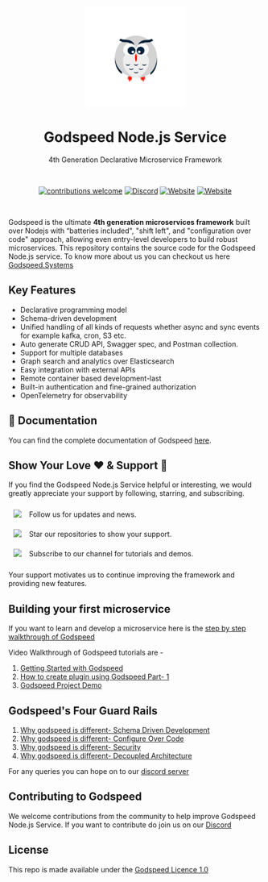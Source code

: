 <div align="center">
    <a href="https://github.com/godspeedsystems/">
        <img width="200" height="200" src="https://github.com/godspeedsystems/godspeed-cli/blob/main/logo.png">
    </a>
    <h1 align="center">Godspeed Node.js Service</h1>
<p align="center">
  4th Generation Declarative Microservice Framework
</p>
<br>

  <p>

[![contributions welcome](https://badgen.net/static/follow/youtube/red)](https://www.youtube.com/@godspeed.systems/videos)
[![Discord](https://img.shields.io/badge/chat-discord-brightgreen.svg?logo=discord&style=flat)](https://discord.com/invite/MKjv3KdD7X)
[![Website](https://img.shields.io/website?url=https%3A%2F%2Fgodspeed.systems%2F)](https://godspeed.systems/)
[![Website](https://badgen.net/static/follow/linkedin/blue)](https://www.linkedin.com/company/godspeed-systems/)

  </p>
  <br />
</div>

Godspeed is the ultimate **4th generation microservices framework** built over Nodejs with “batteries included", "shift left", and "configuration over code" approach, allowing even entry-level developers to build robust microservices. This repository contains the source code for the Godspeed Node.js service. To know more about us you can checkout us here [Godspeed.Systems](https://godspeed.systems)

## Key Features

- Declarative programming model
- Schema-driven development
- Unified handling of all kinds of requests whether async and sync events for example kafka, cron, S3 etc.
- Auto generate CRUD API, Swagger spec, and Postman collection.
- Support for multiple databases
- Graph search and analytics over Elasticsearch
- Easy integration with external APIs
- Remote container based development-last
- Built-in authentication and fine-grained authorization
- OpenTelemetry for observability

## 📖 Documentation <a name="Documentation"></a>

You can find the complete documentation of Godspeed [here](https://godspeed.systems/docs/microservices-framework/getting-started/overview).

## Show Your Love ❤️ & Support 🙏

If you find the Godspeed Node.js Service helpful or interesting, we would greatly appreciate your support by following, starring, and subscribing.

<div style="display: flex; align-items: center;">
    <a style="margin: 10px;" href="https://www.linkedin.com/company/godspeed-systems/"><img src="https://badgen.net/static/follow/linkedin/blue"></a>
    <span style="margin-left: 5px;">Follow us for updates and news.</span>
</div>
<div style="display: flex; align-items: center;">
    <a style="margin: 10px;" href="https://github.com/godspeedsystems/gs-node-service/"><img src="https://badgen.net/static/follow/github/Priority-green"></a>
    <span style="margin-left: 5px;">Star our repositories to show your support.</span>
</div>
<div style="display: flex; align-items: center;">
    <a style="margin: 10px;" href="https://www.youtube.com/@godspeed.systems/videos"><img src="https://badgen.net/static/follow/youtube/red"></a>
    <span style="margin-left: 5px;">Subscribe to our channel for tutorials and demos.</span>
</div>

Your support motivates us to continue improving the framework and providing new features.

## Building your first microservice

If you want to learn and develop a microservice here is the [step by step walkthrough of Godspeed](https://docs.godspeed.systems/microservices-framework/getting-started/overview)

Video Walkthrough of Godspeed tutorials are -

1. [Getting Started with Godspeed](https://youtu.be/f1jlvaM7Sbo?si=xT3nd2RQckIzOMO4)
2. [How to create plugin using Godspeed Part- 1](https://youtu.be/owQEuBO8_lk?si=WF_vIF8smdlExD9W)
3. [Godspeed Project Demo](https://youtu.be/UD6m4Z_nLCc?si=Y3UuRi-tMAklpeho)

## Godspeed's Four Guard Rails

1. [Why godspeed is different- Schema Driven Development](https://youtu.be/jtn8rvfs7lo?si=9a_M8a2-8OpjPTDv)
2. [Why godspeed is different- Configure Over Code ](https://youtu.be/7y7-gx80Nsc?si=viUibifihQHG9IkI)
3. [Why godspeed is different- Security](https://youtu.be/nVn86r3Sguo?si=AUPVS2l_mwt-bNK8)
4. [Why godspeed is different- Decoupled Architecture](https://youtu.be/tVWDbVPsLFQ?si=ydNQN_pNdXXq4heB)

For any queries you can hope on to our [discord server](https://discord.gg/mjBa3RvTP5)

## Contributing to Godspeed

We welcome contributions from the community to help improve Godspeed Node.js Service. If you want to contribute do join us on our [Discord](https://discord.gg/mjBa3RvTP5)

## License

This repo is made available under the [Godspeed Licence 1.0](https://github.com/godspeedsystems/gs-node-service/blob/master/LICENSE.md)
